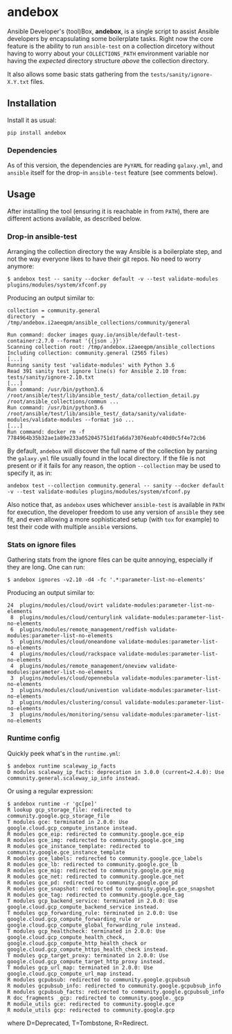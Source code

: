 andebox
=======

Ansible Developer's (tool)Box, **andebox**, is a single script to assist Ansible developers
by encapsulating some boilerplate tasks. Right now the core feature is the ability to run
`ansible-test` on a collection dircetory without having to worry about your `COLLECTIONS_PATH`
environment variable nor having the _expected_ directory structure _above_ the collection 
directory.

It also allows some basic stats gathering from the `tests/sanity/ignore-X.Y.txt` files.

## Installation

Install it as usual:

    pip install andebox

### Dependencies

As of this version, the dependencies are `PyYAML` for reading `galaxy.yml`, and `ansible` itself for 
the drop-in `ansible-test` feature (see comments below).

## Usage

After installing the tool (ensuring it is reachable in from `PATH`), there are different actions available, as described below.

### Drop-in ansible-test

Arranging the collection directory the way Ansible is a boilerplate step, and not the way everyone likes to have their git repos.
No need to worry anymore:

    $ andebox test -- sanity --docker default -v --test validate-modules plugins/modules/system/xfconf.py

Producing an output similar to:

    collection = community.general
    directory  = /tmp/andebox.i2aeeqpm/ansible_collections/community/general
    
    Run command: docker images quay.io/ansible/default-test-container:2.7.0 --format '{{json .}}'
    Scanning collection root: /tmp/andebox.i2aeeqpm/ansible_collections
    Including collection: community.general (2565 files)
    [...]
    Running sanity test 'validate-modules' with Python 3.6
    Read 391 sanity test ignore line(s) for Ansible 2.10 from: tests/sanity/ignore-2.10.txt
    [...]
    Run command: /usr/bin/python3.6 /root/ansible/test/lib/ansible_test/_data/collection_detail.py /root/ansible_collections/commun ...
    Run command: /usr/bin/python3.6 /root/ansible/test/lib/ansible_test/_data/sanity/validate-modules/validate-modules --format jso ...
    [...]
    Run command: docker rm -f 7784964b35b32ae1a89e233a052045751d1fa6da73076eabfc40d0c5f4e72cb6

By default, `andebox` will discover the full name of the collection by parsing the `galaxy.yml` file usually found in the local directory.
If the file is not present or if it fails for any reason, the option `--collection` may be used to specify it, as in:

    andebox test --collection community.general -- sanity --docker default -v --test validate-modules plugins/modules/system/xfconf.py

Also notice that, as `andebox` uses whichever `ansible-test` is available in `PATH` for execution, the developer
freedom to use any version of `ansible` they see fit, and even allowing a more sophisticated setup (with `tox` for 
example) to test their code with multiple `ansible` versions.

### Stats on ignore files

Gathering stats from the ignore files can be quite annoying, especially if they are long. One can run:

    $ andebox ignores -v2.10 -d4 -fc '.*:parameter-list-no-elements'

Producing an output similar to:

    24  plugins/modules/cloud/ovirt validate-modules:parameter-list-no-elements
     8  plugins/modules/cloud/centurylink validate-modules:parameter-list-no-elements
     6  plugins/modules/remote_management/redfish validate-modules:parameter-list-no-elements
     5  plugins/modules/cloud/oneandone validate-modules:parameter-list-no-elements
     4  plugins/modules/cloud/rackspace validate-modules:parameter-list-no-elements
     4  plugins/modules/remote_management/oneview validate-modules:parameter-list-no-elements
     3  plugins/modules/cloud/opennebula validate-modules:parameter-list-no-elements
     3  plugins/modules/cloud/univention validate-modules:parameter-list-no-elements
     3  plugins/modules/clustering/consul validate-modules:parameter-list-no-elements
     3  plugins/modules/monitoring/sensu validate-modules:parameter-list-no-elements

### Runtime config

Quickly peek what's in the `runtime.yml`:

```
$ andebox runtime scaleway_ip_facts
D modules scaleway_ip_facts: deprecation in 3.0.0 (current=2.4.0): Use community.general.scaleway_ip_info instead.
```

Or using a regular expression:

```
$ andebox runtime -r 'gc[pe]'
R lookup gcp_storage_file: redirected to community.google.gcp_storage_file
T modules gce: terminated in 2.0.0: Use google.cloud.gcp_compute_instance instead.
R modules gce_eip: redirected to community.google.gce_eip
R modules gce_img: redirected to community.google.gce_img
R modules gce_instance_template: redirected to community.google.gce_instance_template
R modules gce_labels: redirected to community.google.gce_labels
R modules gce_lb: redirected to community.google.gce_lb
R modules gce_mig: redirected to community.google.gce_mig
R modules gce_net: redirected to community.google.gce_net
R modules gce_pd: redirected to community.google.gce_pd
R modules gce_snapshot: redirected to community.google.gce_snapshot
R modules gce_tag: redirected to community.google.gce_tag
T modules gcp_backend_service: terminated in 2.0.0: Use google.cloud.gcp_compute_backend_service instead.
T modules gcp_forwarding_rule: terminated in 2.0.0: Use google.cloud.gcp_compute_forwarding_rule or google.cloud.gcp_compute_global_forwarding_rule instead.
T modules gcp_healthcheck: terminated in 2.0.0: Use google.cloud.gcp_compute_health_check, google.cloud.gcp_compute_http_health_check or google.cloud.gcp_compute_https_health_check instead.
T modules gcp_target_proxy: terminated in 2.0.0: Use google.cloud.gcp_compute_target_http_proxy instead.
T modules gcp_url_map: terminated in 2.0.0: Use google.cloud.gcp_compute_url_map instead.
R modules gcpubsub: redirected to community.google.gcpubsub
R modules gcpubsub_info: redirected to community.google.gcpubsub_info
R modules gcpubsub_facts: redirected to community.google.gcpubsub_info
R doc_fragments _gcp: redirected to community.google._gcp
R module_utils gce: redirected to community.google.gce
R module_utils gcp: redirected to community.google.gcp
```
where D=Deprecated, T=Tombstone, R=Redirect.
